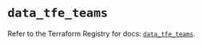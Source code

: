 # `data_tfe_teams`

Refer to the Terraform Registry for docs: [`data_tfe_teams`](https://registry.terraform.io/providers/hashicorp/tfe/0.65.2/docs/data-sources/teams).
